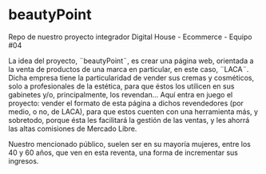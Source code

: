 # beautyPoint
Repo de nuestro proyecto integrador Digital House - Ecommerce -  Equipo #04

La idea del proyecto, ¨beautyPoint¨, es crear una página web, orientada a la venta de productos de una marca en particular, en este caso, ¨LACA¨. Dicha empresa tiene la particularidad de vender sus cremas y cosméticos, solo a profesionales de la estética, para que éstos los utilicen en sus gabinetes y/o, principalmente, los revendan...
Aquí entra en juego el proyecto: vender el formato de esta página a dichos revendedores (por medio, o no, de LACA), para que estos cuenten con una herramienta más, y sobretodo, porque ésta les facilitará la gestión de las ventas, y les ahorrá las altas comisiones de Mercado Libre.

Nuestro mencionado público, suelen ser en su mayoría mujeres, entre los 40 y 60 años, que ven en esta reventa, una forma de incrementar sus ingresos.
